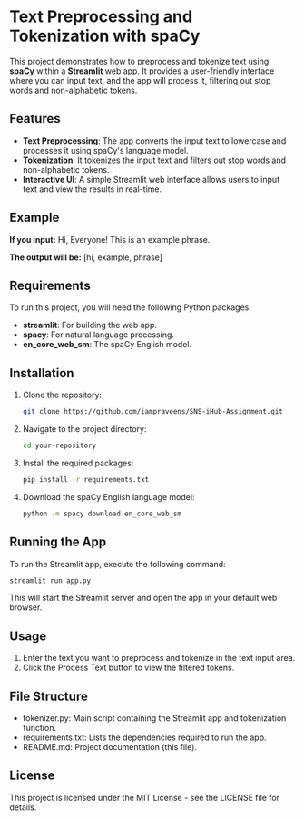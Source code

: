 # Text Preprocessing and Tokenization with spaCy

This project demonstrates how to preprocess and tokenize text using **spaCy** within a **Streamlit** web app. It provides a user-friendly interface where you can input text, and the app will process it, filtering out stop words and non-alphabetic tokens.

## Features
- **Text Preprocessing**: The app converts the input text to lowercase and processes it using spaCy's language model.
- **Tokenization**: It tokenizes the input text and filters out stop words and non-alphabetic tokens.
- **Interactive UI**: A simple Streamlit web interface allows users to input text and view the results in real-time.

## Example
**If you input:**
Hi, Everyone! This is an example phrase.

**The output will be:**
[hi, example, phrase]

## Requirements

To run this project, you will need the following Python packages:
- **streamlit**: For building the web app.
- **spacy**: For natural language processing.
- **en_core_web_sm**: The spaCy English model.

## Installation

1. Clone the repository:
    ```bash
    git clone https://github.com/iampraveens/SNS-iHub-Assignment.git
    ```

2. Navigate to the project directory:
    ```bash
    cd your-repository
    ```

3. Install the required packages:
    ```bash
    pip install -r requirements.txt
    ```

4. Download the spaCy English language model:
    ```bash
    python -m spacy download en_core_web_sm
    ```

## Running the App

To run the Streamlit app, execute the following command:
```bash
streamlit run app.py
```

This will start the Streamlit server and open the app in your default web browser.

## Usage
1. Enter the text you want to preprocess and tokenize in the text input area.
2. Click the Process Text button to view the filtered tokens.

## File Structure
- tokenizer.py: Main script containing the Streamlit app and tokenization function.
- requirements.txt: Lists the dependencies required to run the app.
- README.md: Project documentation (this file).

## License
This project is licensed under the MIT License - see the LICENSE file for details.
